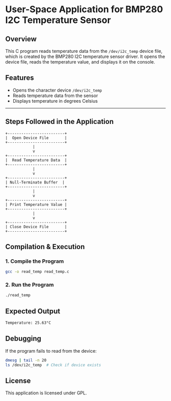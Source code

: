 # User-Space Application for BMP280 I2C Temperature Sensor

## Overview
This C program reads temperature data from the `/dev/i2c_temp` device file, which is created by the BMP280 I2C temperature sensor driver. It opens the device file, reads the temperature value, and displays it on the console.

## Features
- Opens the character device `/dev/i2c_temp`
- Reads temperature data from the sensor
- Displays temperature in degrees Celsius

---

## Steps Followed in the Application

```plaintext
+-------------------------+
|  Open Device File       |
+-------------------------+
            |
            v
+-------------------------+
|  Read Temperature Data  |
+-------------------------+
            |
            v
+-------------------------+
| Null-Terminate Buffer  |
+-------------------------+
            |
            v
+-------------------------+
| Print Temperature Value |
+-------------------------+
            |
            v
+-------------------------+
| Close Device File       |
+-------------------------+
```

## Compilation & Execution
### 1. Compile the Program
```bash
gcc -o read_temp read_temp.c
```
### 2. Run the Program
```bash
./read_temp
```

## Expected Output
```bash
Temperature: 25.63°C
```

## Debugging
If the program fails to read from the device:
```bash
dmesg | tail -n 20
ls /dev/i2c_temp  # Check if device exists
```

## License
This application is licensed under GPL.

